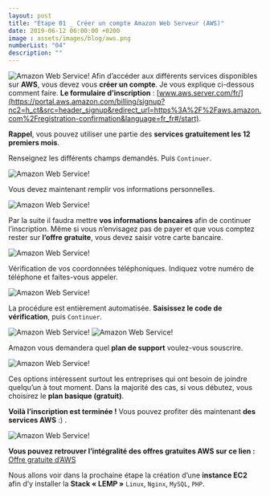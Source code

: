 ```yaml
---
layout: post
title: "Étape 01 _ Créer un compte Amazon Web Serveur (AWS)"
date: 2019-06-12 06:00:00 +0200
image : assets/images/blog/aws.png
numberList: "04"
description: ""
---
```

![Amazon Web Service!](/assets/images/blog/blog-aws-logo.png)
Afin d’accéder aux différents services disponibles sur **AWS**, vous devez vous **créer un compte**. Je vous explique ci-dessous comment faire. **Le formulaire d’inscription** : [www.aws.server.com/fr/](https://portal.aws.amazon.com/billing/signup?nc2=h_ct&src=header_signup&redirect_url=https%3A%2F%2Faws.amazon.com%2Fregistration-confirmation&language=fr_fr#/start).

**Rappel**, vous pouvez utiliser une partie des **services gratuitement les 12 premiers mois**.

Renseignez les différents champs demandés. Puis `Continuer`.

![Amazon Web Service!](/assets/images/blog/blog-aws-inscription.png)

Vous devez maintenant remplir vos informations personnelles.

![Amazon Web Service!](/assets/images/blog/blog-aws-inscription-perso.png)

Par la suite il faudra mettre **vos informations bancaires** afin de continuer l’inscription. Même si vous n’envisagez pas de payer et que vous comptez rester sur **l’offre gratuite**, vous devez saisir votre carte bancaire. 

![Amazon Web Service!](/assets/images/blog/blog-aws-inscription-paiement.png)

Vérification de vos coordonnées téléphoniques. Indiquez votre numéro de téléphone et faites-vous appeler. 

![Amazon Web Service!](/assets/images/blog/blog-aws-inscription-verification.png)

La procédure est entièrement automatisée. **Saisissez le code de vérification**, puis `Continuer`.

![Amazon Web Service!](/assets/images/blog/blog-aws-inscription-verification-code.png)
![Amazon Web Service!](/assets/images/blog/blog-aws-inscription-verification-valide.png)

Amazon vous demandera quel **plan de support** voulez-vous souscrire.

![Amazon Web Service!](/assets/images/blog/blog-aws-inscription-plan.png)

Ces options intéressent surtout les entreprises qui ont besoin de joindre quelqu’un à tout moment. Dans la majorité des cas, si vous débutez, vous choisirez le **plan basique (gratuit)**.

**Voilà l’inscription est terminée !** Vous pouvez profiter dès maintenant **des services AWS** :) .

![Amazon Web Service!](/assets/images/blog/blog-aws-inscription-compte.png)

**Vous pouvez retrouver l’intégralité des offres gratuites AWS sur ce lien :**
[Offre gratuite d’AWS](https://aws.amazon.com/fr/free/free-tier/) 

Nous allons voir dans la prochaine étape la création d’une **instance EC2** afin d’y installer la **Stack « LEMP »** `Linux`, `Nginx`, `MySQL`, `PHP`.